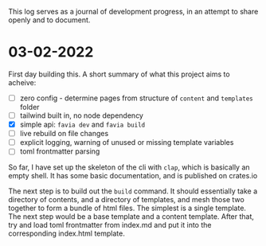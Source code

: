 This log serves as a journal of development progress, in an attempt to share openly and to document.

# 03-02-2022

First day building this. A short summary of what this project aims to acheive:

- [ ] zero config - determine pages from structure of `content` and `templates` folder
- [ ] tailwind built in, no node dependency
- [x] simple api: `favia dev` and `favia build`
- [ ] live rebuild on file changes
- [ ] explicit logging, warning of unused or missing template variables
- [ ] toml frontmatter parsing

So far, I have set up the skeleton of the cli with `clap`, which is basically an empty shell. It has some basic documentation, and is published on crates.io

The next step is to build out the `build` command. It should essentially take a directory of contents, and a directory of templates, and mesh those two together to form a bundle of html files. The simplest is a single template. The next step would be a base template and a content template. After that, try and load toml frontmatter from index.md and put it into the corresponding index.html template.
